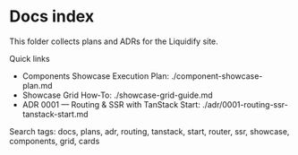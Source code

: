 # Docs index

This folder collects plans and ADRs for the Liquidify site.

Quick links
- Components Showcase Execution Plan: ./component-showcase-plan.md
- Showcase Grid How‑To: ./showcase-grid-guide.md
- ADR 0001 — Routing & SSR with TanStack Start: ./adr/0001-routing-ssr-tanstack-start.md

Search tags: docs, plans, adr, routing, tanstack, start, router, ssr, showcase, components, grid, cards